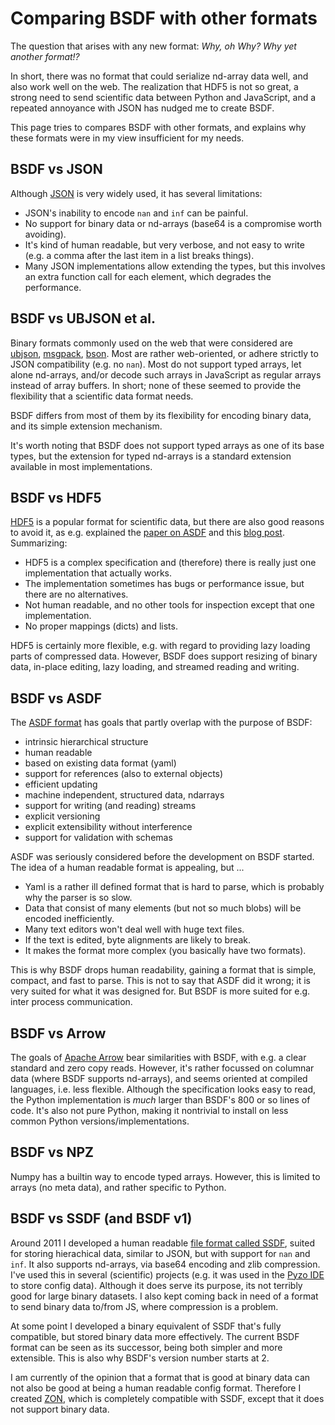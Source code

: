 # Comparing BSDF with other formats

The question that arises with any new format:
*Why, oh Why? Why yet another format!?*

In short, there was no format that could serialize nd-array data well,
and also work well on the web. The realization that HDF5 is not so great,
a strong need to send scientific data between Python and JavaScript, and
a repeated annoyance with JSON has nudged me to create BSDF.

This page tries to compares BSDF with other formats, and explains
why these formats were in my view insufficient for my needs.


## BSDF vs JSON

Although [JSON](http://www.json.org/) is very widely used, it has several limitations:

* JSON's inability to encode `nan` and `inf` can be painful.
* No support for binary data or nd-arrays (base64 is a compromise worth avoiding).
* It's kind of human readable, but very verbose, and not easy to write
  (e.g. a comma after the last item in a list breaks things).
* Many JSON implementations allow extending the types, but this involves
  an extra function call for each element, which degrades the performance.


## BSDF vs UBJSON et al.

Binary formats commonly used on the web that were considered are
[ubjson](http://ubjson.org/), [msgpack](http://msgpack.org/), [bson](http://bsonspec.org/).
Most are rather web-oriented, or adhere strictly to JSON compatibility (e.g.
no `nan`). Most do not support typed arrays, let alone nd-arrays, and/or
decode such arrays in JavaScript as regular arrays instead of array
buffers. In short; none of these seemed to provide the flexibility that
a scientific data format needs.

BSDF differs from most of them by its flexibility for encoding binary data,
and its simple extension mechanism.

It's worth noting that BSDF does not support typed arrays as one of its base
types, but the extension for typed nd-arrays is a standard extension available
in most implementations.


## BSDF vs HDF5

[HDF5](https://en.wikipedia.org/wiki/Hierarchical_Data_Format) is a popular format for
scientific data, but there are also good reasons to avoid it, as e.g. explained the
[paper on ASDF](http://linkinghub.elsevier.com/retrieve/pii/S2213133715000645)
and this [blog post](http://cyrille.rossant.net/should-you-use-hdf5/).
Summarizing:

* HDF5 is a complex specification and (therefore) there is really just one
  implementation that actually works.
* The implementation sometimes has bugs or performance issue, but there
  are no alternatives.
* Not human readable, and no other tools for inspection except that one
  implementation.
* No proper mappings (dicts) and lists.

HDF5 is certainly more flexible, e.g. with regard to providing lazy
loading parts of compressed data. However, BSDF does support resizing
of binary data, in-place editing, lazy loading, and streamed reading and
writing.


## BSDF vs ASDF

The [ASDF format](http://asdf-standard.readthedocs.io/) has
goals that partly overlap with the purpose of BSDF:

* intrinsic hierarchical structure
* human readable
* based on existing data format (yaml)
* support for references (also to external objects)
* efficient updating
* machine independent, structured data, ndarrays
* support for writing (and reading) streams
* explicit versioning
* explicit extensibility without interference
* support for validation with schemas

ASDF was seriously considered before the development on BSDF started.
The idea of a human readable format is appealing, but ...

* Yaml is a rather ill defined format that is hard to parse, which is
  probably why the parser is so slow.
* Data that consist of many elements (but not so much blobs) will be encoded
  inefficiently.
* Many text editors won't deal well with huge text files.
* If the text is edited, byte alignments are likely to break.
* It makes the format more complex (you basically have two formats).

This is why BSDF drops human readability, gaining a format that
is simple, compact, and fast to parse. This is not to say that
ASDF did it wrong; it is very suited for what it was designed
for. But BSDF is more suited for e.g. inter process communication.


## BSDF vs Arrow

The goals of [Apache Arrow](https://arrow.apache.org/) bear similarities with 
BSDF, with e.g. a clear standard and zero copy reads. However, it's
rather focussed on columnar data (where BSDF supports nd-arrays), and
seems oriented at compiled languages, i.e. less flexible. Although the
specification looks easy to read, the Python implementation is *much*
larger than BSDF's 800 or so lines of code. It's also not pure Python, making
it nontrivial to install on less common Python versions/implementations.


## BSDF vs NPZ

Numpy has a builtin way to encode typed arrays. However, this is limited to
arrays (no meta data), and rather specific to Python.


## BSDF vs SSDF (and BSDF v1)

Around 2011 I developed a human readable [file format called
SSDF](https://bitbucket.org/almarklein/ssdf), suited for storing
hierachical data, similar to JSON, but with support for `nan` and `inf`.
It also supports nd-arrays, via base64 encoding and zlib compression.
I've used this in several (scientific) projects (e.g. it was used in
the [Pyzo IDE](http://github.com/pyzo/pyzo) to store config data).
Although it does serve its purpose, its not terribly good for large
binary datasets. I also kept coming back in need of a format to send
binary data to/from JS, where compression is a problem.

At some point I developed a binary equivalent of SSDF that's fully
compatible, but stored binary data more effectively. The current BSDF
format can be seen as its successor, being both simpler and more
extensible. This is also why BSDF's version number starts at 2.

I am currently of the opinion that a format that is good at binary data
can not also be good at being a human readable config format. Therefore
I created [ZON](https://bitbucket.org/pyzo/pyzolib/src/tip/zon), which
is completely compatible with SSDF, except that it does not support
binary data.
